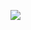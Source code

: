 ![](https://raw.githubusercontent.com/Gustibimo/github-stats/master/generated/languages.svg#gh-dark-mode-only)
